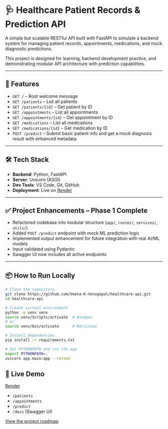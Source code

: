# 🩺 Healthcare Patient Records & Prediction API

A simple but scalable RESTful API built with FastAPI to simulate a backend system for managing patient records, appointments, medications, and mock diagnostic predictions.

This project is designed for learning, backend development practice, and demonstrating modular API architecture with prediction capabilities.

---

## 🚀 Features

- `GET /` – Root welcome message  
- `GET /patients` – List all patients  
- `GET /patients/{id}` – Get patient by ID  
- `GET /appointments` – List all appointments  
- `GET /appointments/{id}` – Get appointment by ID  
- `GET /medications` – List all medications  
- `GET /medications/{id}` – Get medication by ID
- `POST /predict` – Submit basic patient info and get a mock diagnosis result with enhanced metadata

---

## 🛠️ Tech Stack

- **Backend**: Python, FastAPI  
- **Server**: Uvicorn (ASGI)  
- **Dev Tools**: VS Code, Git, GitHub  
- **Deployment**: Live on [Render](https://healthcare-api-2c8b.onrender.com/)

---

## ✅ Project Enhancements – Phase 1 Complete

- Refactored codebase into modular structure (`app/`, `routes/`, `services/`, `utils/`)
- Added `POST /predict` endpoint with mock ML prediction logic
- Implemented output enhancement for future integration with real AI/ML models
- Input validated using Pydantic
- Swagger UI now includes all active endpoints

---

## 📦 How to Run Locally

```bash
# Clone the repository
git clone https://github.com/Veena-K-Venugopal/healthcare-api.git
cd healthcare-api

# Create virtual environment
python -m venv venv
source venv/Scripts/activate  # Windows
# or
source venv/bin/activate      # Mac/Linux

# Install dependencies
pip install -r requirements.txt

# Set PYTHONPATH and run the app
export PYTHONPATH=.
uvicorn app.main:app --reload

```

## 🔗 Live Demo

[Render](https://healthcare-api-2c8b.onrender.com/)

- `/patients`
- `/appointments`
- `/predict`
- `/docs` (Swagger UI)

[View the project roadmap](roadmap.md)